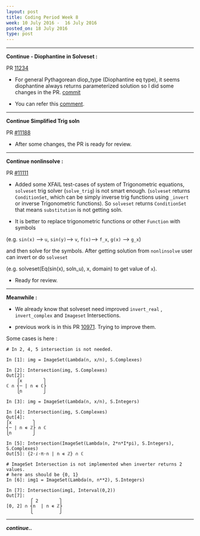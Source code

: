 ```yaml
---
layout: post
title: Coding Period Week 8
week: 10 July 2016 -  16 July 2016
posted_on: 18 July 2016
type: post
---
```


--------------------------------------------------------------------------------
**Continue - Diophantine in Solveset :**

PR [11234](https://github.com/sympy/sympy/pull/11234)

* For general Pythagorean diop_type (Diophantine eq type), it seems diophantine always returns parameterized solution so I did some changes in the PR. [commit](https://github.com/sympy/sympy/pull/11334/commits/6af46fc35db3a74dfda78b6d8e2a0f7d4ec65afe)

* You can refer this [comment](https://github.com/sympy/sympy/pull/11334#issuecomment-230334645).

--------------------------------------------------------------------------------

**Continue Simplified Trig soln**

PR [#11188](https://github.com/sympy/sympy/pull/11188)

* After some changes, the PR is ready for review.


--------------------------------------------------------------------------------

**Continue nonlinsolve :**

PR [#11111](https://github.com/sympy/sympy/pull/11111)

* Added some XFAIL test-cases of system of Trigonometric equations, `solveset` trig solver (`solve_trig`) is not smart enough. (`solveset` returns `ConditionSet`, which can be simply inverse trig functions using `_invert` or inverse Trigonometric functions). So `solveset` returns `ConditionSet` that means `substitution` is not getting soln.

* It is better to replace trigonometric functions or other `Function` with symbols

(e.g. `sin(x)` --> `u`, `sin(y)`--> `v`, `f(x)`--> `f_x`, `g(x)` --> `g_x`)

and then solve for the symbols. After getting solution from `nonlinsolve` user can invert or do `solveset`

(e.g. solveset(Eq(sin(x), soln_u), x, domain) to get value of `x`).

* Ready for review.

--------------------------------------------------------------------------------

**Meanwhile :**

* We already know that solveset need improved `invert_real` , `invert_complex` and `Imageset` Intersections.

* previous work is in this PR [10971](https://github.com/sympy/sympy/pull/10971). Trying to improve them.

Some cases is here :

```
# In 2, 4, 5 intersection is not needed.

In [1]: img = ImageSet(Lambda(n, x/n), S.Complexes)

In [2]: Intersection(img, S.Complexes)
Out[2]:
    ⎧x        ⎫
ℂ ∩ ⎨─ | n ∊ ℂ⎬
    ⎩n        ⎭

In [3]: img = ImageSet(Lambda(n, x/n), S.Integers)

In [4]: Intersection(img, S.Complexes)
Out[4]:
⎧x        ⎫    
⎨─ | n ∊ ℤ⎬ ∩ ℂ
⎩n        ⎭    

In [5]: Intersection(ImageSet(Lambda(n, 2*n*I*pi), S.Integers), S.Complexes)
Out[5]: {2⋅ⅈ⋅π⋅n | n ∊ ℤ} ∩ ℂ

# ImageSet Intersection is not implemented when inverter returns 2 values.
# here ans should be {0, 1}
In [6]: img1 = ImageSet(Lambda(n, n**2), S.Integers)

In [7]: Intersection(img1, Interval(0,2))
Out[7]:
         ⎧ 2        ⎫
[0, 2] ∩ ⎨n  | n ∊ ℤ⎬
         ⎩          ⎭

```

--------------------------------------------------------------------------------

***continue..***
